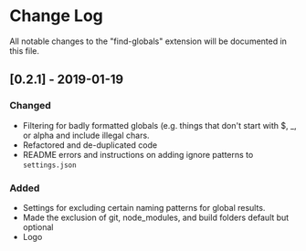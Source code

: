 # Change Log
All notable changes to the "find-globals" extension will be documented in this file.

## [0.2.1] - 2019-01-19
###  Changed
- Filtering for badly formatted globals (e.g. things that don't start with $, _, or alpha and include illegal chars.
- Refactored and de-duplicated code
- README errors and instructions on adding ignore patterns to `settings.json`
### Added
- Settings for excluding certain naming patterns for global results.
- Made the exclusion of git, node_modules, and build folders default but optional
- Logo